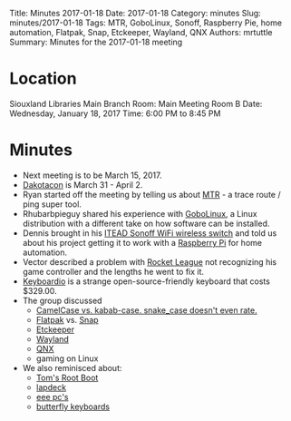 Title: Minutes 2017-01-18
Date: 2017-01-18
Category: minutes
Slug: minutes/2017-01-18
Tags: MTR, GoboLinux, Sonoff, Raspberry Pie, home automation, Flatpak, Snap, Etckeeper, Wayland, QNX
Authors: mrtuttle
Summary: Minutes for the 2017-01-18 meeting

Location
========

Siouxland Libraries Main Branch
Room: Main Meeting Room B
Date: Wednesday, January 18, 2017
Time: 6:00 PM to 8:45 PM

Minutes
=======

*   Next meeting is to be March 15, 2017.
*   [Dakotacon](http://dakotacon.org) is March 31 - April 2.
*   Ryan started off the meeting by telling us about [MTR](http://www.bitwizard.nl/mtr/) - a trace route / ping super tool.
*   Rhubarbpieguy shared his experience with [GoboLinux](http://www.gobolinux.org/), a Linux distribution with a different take on how software can be installed.
*   Dennis brought in his [ITEAD Sonoff WiFi wireless switch](https://www.itead.cc/sonoff-wifi-wireless-switch.html) and told us about his project getting it to work with a [Raspberry Pi](https://www.raspberrypi.org/) for home automation.
*   Vector described a problem with [Rocket League](http://store.steampowered.com/app/252950/) not recognizing his game controller and the lengths he went to fix it.
*   [Keyboardio](https://shop.keyboard.io/) is a strange open-source-friendly keyboard that costs $329.00.
*   The group discussed
    *    [CamelCase vs. kabab-case.  snake_case doesn't even rate.](https://en.wikipedia.org/wiki/Letter_case#Special_case_styles)
    *    [Flatpak](http://flatpak.org/) vs. [Snap](http://snapcraft.io/)
    *    [Etckeeper](https://etckeeper.branchable.com/)
    *    [Wayland](https://wayland.freedesktop.org/)
    *    [QNX](http://www.qnx.com/content/qnx/en.html)
    *    gaming on Linux
*   We also reminisced about:
    *    [Tom's Root Boot](http://www.toms.net/rb/)
    *    [lapdeck](http://i-cdn.phonearena.com/images/articles/49899-image/P1150030.JPG.jpg)
    *    [eee pc's](https://www.amazon.com/ASUS-1000HE-10-1-Inch-Black-Netbook/dp/B001QTXL82)
    *    [butterfly keyboards](http://i.imgur.com/ohB4y2j.gif)
